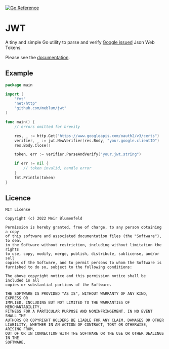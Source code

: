 [![Go Reference](https://pkg.go.dev/badge/github.com/meblum/jwt.svg)](https://pkg.go.dev/github.com/meblum/jwt)
# JWT
A tiny and simple Go utility to parse and verify [Google issued](https://developers.google.com/identity/protocols/oauth2/openid-connect) Json Web Tokens.

Please see the [documentation](https://pkg.go.dev/github.com/meblum/jwt).

## Example

```Go
package main

import (
	"fmt"
	"net/http"
    "github.com/meblum/jwt"
)

func main() {
    // errors omitted for brevity

	res, _ := http.Get("https://www.googleapis.com/oauth2/v3/certs")
	verifier, _ := jwt.NewVerifier(res.Body, "your.google.clientID")
    res.Body.Close()

	token, err := verifier.ParseAndVerify("your.jwt.string")

	if err != nil {
		// token invalid, handle error
	}
	fmt.Println(token)
}
```

## Licence

```
MIT License

Copyright (c) 2022 Meir Blumenfeld

Permission is hereby granted, free of charge, to any person obtaining a copy
of this software and associated documentation files (the "Software"), to deal
in the Software without restriction, including without limitation the rights
to use, copy, modify, merge, publish, distribute, sublicense, and/or sell
copies of the Software, and to permit persons to whom the Software is
furnished to do so, subject to the following conditions:

The above copyright notice and this permission notice shall be included in all
copies or substantial portions of the Software.

THE SOFTWARE IS PROVIDED "AS IS", WITHOUT WARRANTY OF ANY KIND, EXPRESS OR
IMPLIED, INCLUDING BUT NOT LIMITED TO THE WARRANTIES OF MERCHANTABILITY,
FITNESS FOR A PARTICULAR PURPOSE AND NONINFRINGEMENT. IN NO EVENT SHALL THE
AUTHORS OR COPYRIGHT HOLDERS BE LIABLE FOR ANY CLAIM, DAMAGES OR OTHER
LIABILITY, WHETHER IN AN ACTION OF CONTRACT, TORT OR OTHERWISE, ARISING FROM,
OUT OF OR IN CONNECTION WITH THE SOFTWARE OR THE USE OR OTHER DEALINGS IN THE
SOFTWARE.
```